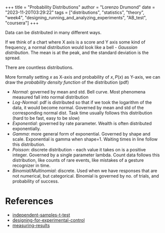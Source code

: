 +++
title = "Probability Distributions"
author = "Lorenzo Drumond"
date = "2023-11-20T03:29:22"
tags = ["distributions",  "statistics",  "theory",  "week4",  "designing_running_and_analyzing_experiments",  "AB_test",  "coursera"]
+++


Data can be distributed in many different ways.

If we think of a chart where X axis is a score and Y axis some kind of frequency, a normal distribution would look like a bell - _Gaussian distribution_. The mean is at the peak, and the standard deviation is the spread.

There are countless distributions.

More formally setting $x$ as X-axis and probability of $x, P(x)$ as Y-axis,
we can draw the _probability density function_ of the distribution (pdf)

- _Normal_: governed by mean and std. Bell curve. Most phenomena measured fall into normal distribution
- _Log-Normal_: pdf is distributed so that if we took the logarithm of the data, it would become normal. Governed by mean and std of the corresponding normal dist. Task time usually follows this distribution (hard to be fast, easy to be slow)
- _Exponential_: governed by rate parameter. Wealth is often distributed exponentially.
- _Gamma_: more general form of exponential. Governed by shape and scale. Exponential is gamma when shape=1. Waiting times in line follow this distribution.
- _Poisson_: discrete distribution - each value it takes on is a positive integer. Governed by a single parameter lambda. Count data follows this distribution, like counts of rare events, like mistakes of a gesture recognizer in time.
- _Binomial_/_Multinomial_: discrete. Used when we have responses that are not numerical, but categorical. Binomial is governed by no. of trials, and probability of success.

# References
- [independent-samples-t-test](/wiki/independent-samples-t-test/)
- [designing-for-experimental-control](/wiki/designing-for-experimental-control/)
- [measuring-results](/wiki/measuring-results/)
